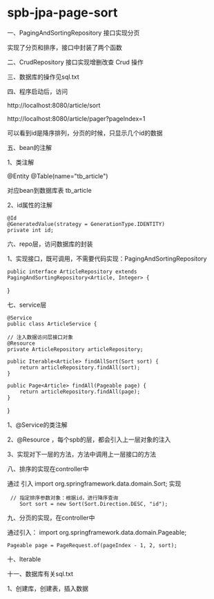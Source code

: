 # spb-jpa-page-sort

一、PagingAndSortingRepository 接口实现分页

实现了分页和排序，接口中封装了两个函数

二、CrudRepository 接口实现增删改查 Crud 操作

三、数据库的操作见sql.txt

四、程序启动后，访问

http://localhost:8080/article/sort

http://localhost:8080/article/pager?pageIndex=1

可以看到id是降序排列，分页的时候，只显示几个id的数据

五、bean的注解

1、类注解

@Entity
@Table(name="tb_article")

对应bean到数据库表 tb_article

2、id属性的注解

    @Id
    @GeneratedValue(strategy = GenerationType.IDENTITY)
    private int id;
    
六、repo层，访问数据库的封装

1、实现接口，既可调用，不需要代码实现：PagingAndSortingRepository

    public interface ArticleRepository extends PagingAndSortingRepository<Article, Integer> {

}

七、service层

    @Service
    public class ArticleService {

    // 注入数据访问层接口对象
    @Resource
    private ArticleRepository articleRepository;

    public Iterable<Article> findAllSort(Sort sort) {
        return articleRepository.findAll(sort);
    }

    public Page<Article> findAll(Pageable page) {
        return articleRepository.findAll(page);
    }
}

1、@Service的类注解

2、@Resource ，每个spb的层，都会引入上一层对象的注入

3、实现对下一层的方法，方法中调用上一层接口的方法

八、排序的实现在controller中

通过 引入 import org.springframework.data.domain.Sort; 实现

     // 指定排序参数对象：根据id，进行降序查询
        Sort sort = new Sort(Sort.Direction.DESC, "id");
        
九、分页的实现，在controller中

通过引入： import org.springframework.data.domain.Pageable;

    Pageable page = PageRequest.of(pageIndex - 1, 2, sort);
    
十、Iterable

十一、数据库有关sql.txt

1、创建库，创建表，插入数据

